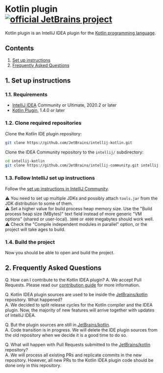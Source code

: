 # Kotlin plugin [![official JetBrains project](http://jb.gg/badges/official.svg)](https://confluence.jetbrains.com/display/ALL/JetBrains+on+GitHub)

Kotlin plugin is an IntelliJ IDEA plugin for the [Kotlin programming language](https://kotlinlang.org/).

## Contents

1. [Set up instructions](#1-set-up-instructions)
2. [Frequently Asked Questions](#2-frequently-asked-questions)

## 1. Set up instructions

### 1.1. Requirements
- [IntelliJ IDEA](https://jetbrains.com/idea/download) Community or Ultimate, 2020.2 or later
- [Kotlin Plugin](https://plugins.jetbrains.com/plugin/6954-kotlin), 1.4.0 or later

### 1.2. Clone required repositories

Clone the Kotlin IDE plugin repository:

```bash
git clone https://github.com/JetBrains/intellij-kotlin.git
```

Clone the IDEA Community repository to the `intellij/` subdirectory:

```bash
cd intellij-kotlin
git clone https://github.com/JetBrains/intellij-community.git intellij
```

### 1.3. Follow IntelliJ set up instructions

Follow the [set up instructions in IntelliJ Community](https://github.com/JetBrains/intellij-community/blob/master/README.md).

⚠️ You need to set up multiple JDKs and possibly attach `tools.jar` from the JDK distribution to some of them.  
⚠️ Set a higher value for build process heap memory size. Use the "Build process heap size (MBytes)" text field instead of
more generic "VM options" (shared or user-local). `3000` or `4000` megabytes should work well.  
⚠️ Check the "Compile independent modules in parallel" option, or the project will take ages to build.

### 1.4. Build the project

Now you should be able to open and build the project.

## 2. Frequently Asked Questions

Q. How can I contribute to the Kotlin IDEA plugin?
A. We accept Pull Requests. Please read our [contribution guide](CONTRIBUTING.md) for more information.

Q. Kotlin IDEA plugin sources are used to be inside the [JetBrains/kotlin](https://github.com/JetBrains/kotlin) repository. What happened?  
A. We decided to split release cycles for the Kotlin compiler and the IDEA plugin. Now, the majority of new features will arrive together
with updates of IntelliJ IDEA.

Q. But the plugin sources are still in [JetBrains/kotlin](https://github.com/JetBrains/kotlin).  
A. Code transition is in progress. We will delete the IDE plugin sources from the old repository when we decide it is a good time to do so.

Q. What will happen with Pull Requests submitted to the [JetBrains/kotlin](https://github.com/JetBrains/kotlin) repository?  
A. We will process all existing PRs and replicate commits in the new repository. However, all new PRs to the Kotlin IDEA plugin code
should be done only in this repository.